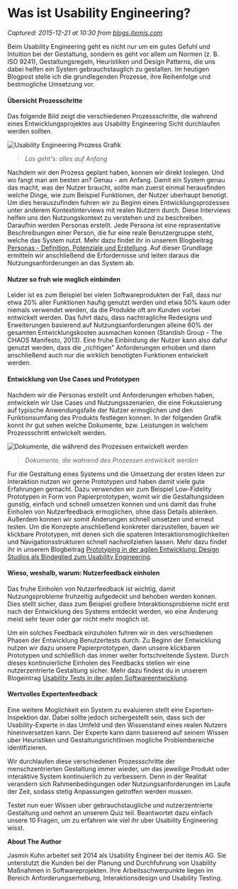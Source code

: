 # Was ist Usability Engineering?

_Captured: 2015-12-21 at 10:30 from [blogs.itemis.com](http://blogs.itemis.com/usability/was-ist-usability-engineering)_

Beim Usability Engineering geht es nicht nur um ein gutes Gefuhl und Intuition bei der Gestaltung, sondern es geht vor allem um Normen (z. B. ISO 9241), Gestaltungsregeln, Heuristiken und Design Patterns, die uns dabei helfen ein System gebrauchstauglich zu gestalten. Im heutigen Blogpost stelle ich die grundlegenden Prozesse, ihre Reihenfolge und bestmogliche Umsetzung vor.

#### Übersicht Prozesschritte

Das folgende Bild zeigt die verschiedenen Prozessschritte, die wahrend eines Entwicklungsprojektes aus Usability Engineering Sicht durchlaufen werden sollten.

![Usability Engineering Prozess Grafik](http://info.itemis.com/hubfs/UE_Prozess.png?t=1450444275165)

> _Los geht's: alles auf Anfang_

Nachdem wir den Prozess geplant haben, konnen wir direkt loslegen. Und wo fangt man am besten an? Genau - am Anfang. Damit ein System genau das macht, was der Nutzer braucht, sollte man zuerst einmal herausfinden welche Dinge, wie zum Beispiel Funktionen, der Nutzer uberhaupt benotigt. Um dies herauszufinden fuhren wir zu Beginn eines Entwicklungsprozesses unter anderem Kontextinterviews mit realen Nutzern durch. Diese Interviews helfen uns den Nutzungskontext zu verstehen und zu beschreiben. Daraufhin werden Personas erstellt. Jede Persona ist eine reprasentative Beschreibungen einer Person, die fur eine reale Benutzergruppe steht, welche das System nutzt. Mehr dazu findet ihr in unserem Blogbeitrag [Personas - Definition, Potenziale und Erstellung](http://blogs.itemis.com/usability/personas-definition-potenziale-und-erstellung). Auf dieser Grundlage ermitteln wir anschließend die Erfordernisse und leiten daraus die Nutzungsanforderungen an das System ab.

#### Nutzer so fruh wie moglich einbinden

Leider ist es zum Beispiel bei vielen Softwareprodukten der Fall, dass nur etwa 20% aller Funktionen haufig genutzt werden und etwa 50% kaum oder niemals verwendet werden, da die Produkte oft am Kunden vorbei entwickelt werden. Das fuhrt dazu, dass nachtragliche Redesigns und Erweiterungen basierend auf Nutzungsanforderungen alleine 60% der gesamten Entwicklungskosten ausmachen konnen (Standish Group - The CHAOS Manifesto, 2013). Eine fruhe Einbindung der Nutzer kann also dafur genutzt werden, dass die „richtigen" Anforderungen erhoben und dann anschließend auch nur die wirklich benotigten Funktionen entwickelt werden.

#### Entwicklung von Use Cases und Prototypen

Nachdem wir die Personas erstellt und Anforderungen erhoben haben, entwickeln wir Use Cases und Nutzungsszenarien, die eine Fokussierung auf typische Anwendungsfalle der Nutzer ermoglichen und den Funktionsumfang des Produkts festlegen konnen. In der folgenden Grafik konnt ihr gut sehen welche Dokumente, bzw. Leistungen in welchem Prozessschritt entwickelt werden.

![Dokumente, die während des Prozessen entwickelt werden](http://info.itemis.com/hubfs/UE_Artefakte.png?t=1450444275165)

> _Dokumente, die wahrend des Prozessen entwickelt werden_

Fur die Gestaltung eines Systems und die Umsetzung der ersten Ideen zur Interaktion nutzen wir gerne Prototypen und haben damit viele gute Erfahrungen gemacht. Dazu verwenden wir zum Beispiel Low-Fidelity Prototypen in Form von Papierprototypen, womit wir die Gestaltungsideen gunstig, einfach und schnell umsetzen konnen und uns damit das fruhe Einholen von Nutzerfeedback ermoglichen, ohne dass Details ablenken. Außerdem konnen wir somit Änderungen schnell umsetzen und erneut testen. Um die Konzepte anschließend konkreter darzustellen, bauen wir klickbare Prototypen, mit denen sich die spateren Interaktionsmoglichkeiten und Navigationsstrukturen schnell nachvollziehen lassen. Mehr dazu findet ihr in unserem Blogbeitrag [Prototyping in der agilen Entwicklung: Design Studios als Bindeglied zum Usability Engineering](http://blogs.itemis.com/usability/prototyping-in-der-agilen-entwicklung-design-studios).

#### Wieso, weshalb, warum: Nutzerfeedback einholen

Das fruhe Einholen von Nutzerfeedback ist wichtig, damit Nutzungsprobleme fruhzeitig aufgedeckt und behoben werden konnen. Dies stellt sicher, dass zum Beispiel großere Interaktionsprobleme nicht erst nach der Entwicklung des Systems entdeckt werden, wo eine Änderung meist sehr teuer oder gar nicht mehr moglich ist.

Um ein solches Feedback einzuholen fuhren wir in den verschiedenen Phasen der Entwicklung Benutzertests durch. Zu Beginn der Entwicklung nutzen wir dazu unsere Papierprototypen, dann unsere klickbaren Prototypen und schließlich das immer weiter fortschreitende System. Durch dieses kontinuierliche Einholen des Feedbacks stellen wir eine nutzerzentrierte Gestaltung sicher. Mehr dazu findest du in unserem Blogeintrag [Usability Tests in der agilen Softwareentwicklung](http://blogs.itemis.com/usability/usability-tests-in-der-agilen-softwareentwicklung).

#### Wertvolles Expertenfeedback

Eine weitere Moglichkeit ein System zu evaluieren stellt eine Experten-Inspektion dar. Dabei sollte jedoch sichergestellt sein, dass sich der Usability-Experte in das Umfeld und den Wissenstand eines realen Nutzers hineinversetzen kann. Der Experte kann dann basierend auf seinem Wissen uber Heuristiken und Gestaltungsrichtlinien mogliche Problembereiche identifizieren.

Wir durchlaufen diese verschiedenen Prozessschritte der menschzentrierten Gestaltung immer wieder, um das jeweilige Produkt oder interaktive System kontinuierlich zu verbessern. Denn in der Realitat verandern sich Rahmenbedingungen oder Nutzungsanforderungen im Laufe der Zeit, sodass stetig Anpassungen getroffen werden mussen.

Testet nun euer Wissen uber gebrauchstaugliche und nutzerzentrierte Gestaltung und nehmt an unserem Quiz teil. Beantwortet dazu einfach unsere 10 Fragen, um zu erfahren wie viel ihr uber Usability Engineering wisst.

**About The Author**

Jasmin Kuhn arbeitet seit 2014 als Usability Engineer bei der itemis AG. Sie unterstutzt die Kunden bei der Planung und Durchfuhrung von Usability Maßnahmen in Softwareprojekten. Ihre Arbeitsschwerpunkte liegen im Bereich Anforderungserhebung, Interaktionsdesign und Usability Testing.
